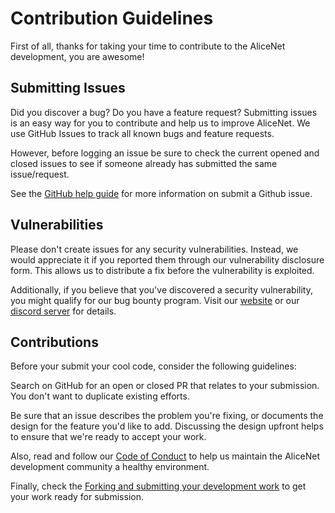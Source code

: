 # Contribution Guidelines

First of all, thanks for taking your time to contribute to the AliceNet development, you are awesome!

## Submitting Issues

Did you discover a bug? Do you have a feature request? Submitting issues is an easy way for you to contribute and help us to improve AliceNet. We use GitHub Issues to track all known bugs and feature requests.

However, before logging an issue be sure to check the current opened and closed issues to see if someone already has submitted the same issue/request.

See the [GitHub help guide](https://docs.github.com/en/issues/tracking-your-work-with-issues/creating-an-issue) for more information on submit a Github issue.

## Vulnerabilities

Please don't create issues for any security vulnerabilities. Instead, we would appreciate it if you reported them through our vulnerability disclosure form. This allows us to distribute a fix before the vulnerability is exploited.

Additionally, if you believe that you've discovered a security vulnerability, you might qualify for our bug bounty program. Visit our [website](https://www.alice.net/) or our [discord server](https://discord.gg/bkhW2KUWDu) for details.

## Contributions

Before your submit your cool code, consider the following guidelines:

Search on GitHub for an open or closed PR that relates to your submission. You don't want to duplicate existing efforts.

Be sure that an issue describes the problem you're fixing, or documents the design for the feature you'd like to add. Discussing the design upfront helps to ensure that we're ready to accept your work.

Also, read and follow our [Code of Conduct](CODE_OF_CONDUCT.md) to help us maintain the AliceNet development community a healthy environment.

Finally, check the [Forking and submitting your development work](https://github.com/alicenet/alicenet/wiki/Dev%3A-Creating-a-new-PR) to get your work ready for submission.
